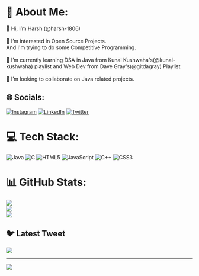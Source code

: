 # 💫 About Me:
👋 Hi, I’m Harsh (@harsh-1806)<br><br>👀 I’m interested in Open Source Projects.<br>And I'm trying to do some Competitive Programming.<br><br>🌱 I’m currently learning DSA in Java from Kunal Kushwaha's(@kunal-kushwaha) playlist and Web Dev from Dave Gray's(@gitdagray) Playlist<br><br>💞️ I’m looking to collaborate on Java related projects.


## 🌐 Socials:
[![Instagram](https://img.shields.io/badge/Instagram-%23E4405F.svg?logo=Instagram&logoColor=white)](https://instagram.com/harsh_gope) [![LinkedIn](https://img.shields.io/badge/LinkedIn-%230077B5.svg?logo=linkedin&logoColor=white)](https://linkedin.com/in/www.linkedin.com/in/harsh1806) [![Twitter](https://img.shields.io/badge/Twitter-%231DA1F2.svg?logo=Twitter&logoColor=white)](https://twitter.com/Harsh_1806) 

# 💻 Tech Stack:
![Java](https://img.shields.io/badge/java-%23ED8B00.svg?style=for-the-badge&logo=java&logoColor=white) ![C](https://img.shields.io/badge/c-%2300599C.svg?style=for-the-badge&logo=c&logoColor=white) ![HTML5](https://img.shields.io/badge/html5-%23E34F26.svg?style=for-the-badge&logo=html5&logoColor=white) ![JavaScript](https://img.shields.io/badge/javascript-%23323330.svg?style=for-the-badge&logo=javascript&logoColor=%23F7DF1E) ![C++](https://img.shields.io/badge/c++-%2300599C.svg?style=for-the-badge&logo=c%2B%2B&logoColor=white) ![CSS3](https://img.shields.io/badge/css3-%231572B6.svg?style=for-the-badge&logo=css3&logoColor=white)
# 📊 GitHub Stats:
![](https://github-readme-stats.vercel.app/api?username=harsh-1806&theme=dark&hide_border=false&include_all_commits=false&count_private=false)<br/>
![](https://github-readme-streak-stats.herokuapp.com/?user=harsh-1806&theme=dark&hide_border=false)<br/>
![](https://github-readme-stats.vercel.app/api/top-langs/?username=harsh-1806&theme=dark&hide_border=false&include_all_commits=false&count_private=true&layout=compact)

## 🐦 Latest Tweet
[![](https://gtce.itsvg.in/api?username=Harsh_1806)](https://github.com/VishwaGauravIn/github-twitter-card-embed)

---
[![](https://visitcount.itsvg.in/api?id=harsh-1806&icon=0&color=0)](https://visitcount.itsvg.in)

<!-- Proudly created with GPRM ( https://gprm.itsvg.in ) -->
